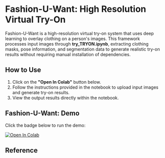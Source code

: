 # Fashion-U-Want: High Resolution Virtual Try-On

Fashion-U-Want is a high-resolution virtual try-on system that uses deep learning to overlay clothing on a person's images. This framework processes input images through **try_TRYON.ipynb**, extracting clothing masks, pose information, and segmentation data to generate realistic try-on results without requiring manual installation of dependencies.

## How to Use

1. Click on the **"Open In Colab"** button below.
2. Follow the instructions provided in the notebook to upload input images and generate try-on results.
3. View the output results directly within the notebook.

## Fashion-U-Want: Demo

Click the badge below to run the demo:

[![Open In Colab](https://colab.research.google.com/assets/colab-badge.svg)](https://colab.research.google.com/github/PARKYUNSU/test/blob/main/Try_TRYON.ipynb)


## Reference
